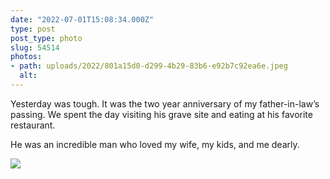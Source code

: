```yaml
---
date: "2022-07-01T15:08:34.000Z"
type: post 
post_type: photo
slug: 54514
photos: 
- path: uploads/2022/801a15d0-d299-4b29-83b6-e92b7c92ea6e.jpeg
  alt: 
---
```

Yesterday was tough. It was the two year anniversary of my father-in-law’s passing. 
We spent the day visiting his grave site and eating at his favorite restaurant. 

He was an incredible man who loved my wife, my kids, and me dearly. 


![](/uploads/2022/801a15d0-d299-4b29-83b6-e92b7c92ea6e.jpeg)
